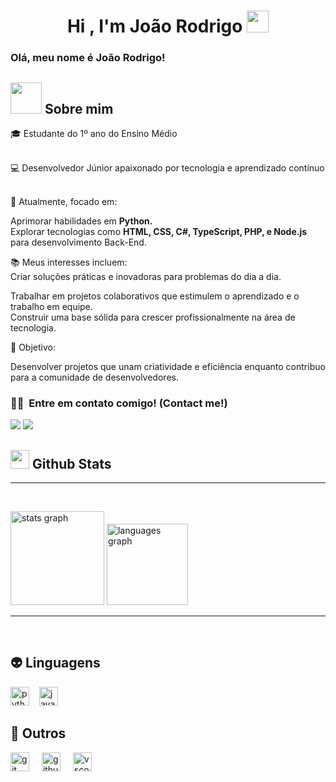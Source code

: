 <h1 align="center">Hi , I'm João Rodrigo <img src="https://media.giphy.com/media/hvRJCLFzcasrR4ia7z/giphy.gif" width="35"></h1>

### Olá, meu nome é João Rodrigo!

## <picture><img src = "https://github.com/7oSkaaa/7oSkaaa/blob/main/Images/about_me.gif?raw=true" width = 50px></picture> Sobre mim
🎓 Estudante do 1º ano do Ensino Médio

<br />
💻 Desenvolvedor Júnior apaixonado por tecnologia e aprendizado contínuo
</p>
<br />🌟 Atualmente, focado em:</p>
Aprimorar habilidades em <strong>Python.</strong>
<br />
Explorar tecnologias como <strong>HTML, CSS, C#, TypeScript, PHP, e Node.js</strong> para desenvolvimento Back-End.
</p>
📚 Meus interesses incluem:
<br />
Criar soluções práticas e inovadoras para problemas do dia a dia.
</p>
Trabalhar em projetos colaborativos que estimulem o aprendizado e o trabalho em equipe.
<br />
Construir uma base sólida para crescer profissionalmente na área de tecnologia.
</p>
🚀 Objetivo: 

Desenvolver projetos que unam criatividade e eficiência enquanto contribuo para a comunidade de desenvolvedores.


### 🤝🏻 &nbsp;Entre em contato comigo! (Contact me!)
<a href="https://instagram.com/_joaoroodrigo"><img src="https://img.shields.io/badge/__joaoroodrigo-E4405F?style=flat&logo=Instagram&logoColor=white"/></a>
<a href="mailto:joaofreire2408@gmail.com"><img src="https://img.shields.io/badge/-joaofreire2408@gmail.com-D14836?style=flat&logo=Gmail&logoColor=white"/></a>


## <picture> <img src = "https://github.com/7oSkaaa/7oSkaaa/blob/main/Images/Statistics.gif?raw=true" width = 30px>  </picture> Github Stats


<!--- stats & Trophy (start) -->

<p align="left">
  <!--- stats (start) -->
<!-- GITHUB STATS -->
<hr>
<div style="display: block;">
<p>
    <a align="left">
      <br clear="both">

<div align="left">
  <img src="https://github-readme-stats.vercel.app/api?username=JoaoBruto&hide_title=false&hide_rank=false&show_icons=true&include_all_commits=true&count_private=true&disable_animations=false&theme=dark&locale=en&hide_border=false" height="150" alt="stats graph"  />
  <img src="https://github-readme-stats.vercel.app/api/top-langs?username=JoaoBruto&locale=en&hide_title=false&layout=compact&card_width=320&langs_count=5&theme=dark&hide_border=false" height="130" alt="languages graph"  />
<hr>
<br>

  
## 👽 Linguagens
<img src="https://cdn.jsdelivr.net/gh/devicons/devicon/icons/python/python-original.svg" height="30" alt="python logo"  /><img width="12" />
<img src="https://cdn.jsdelivr.net/gh/devicons/devicon/icons/javascript/javascript-original.svg" height="30" alt="javascript logo"  />


## 🐛 Outros
<div align="left">
  <img src="https://cdn.jsdelivr.net/gh/devicons/devicon/icons/git/git-original.svg" height="30" alt="git logo"  />
  <img width="12" />
  <img src="https://cdn.jsdelivr.net/gh/devicons/devicon/icons/github/github-original.svg" height="30" alt="github logo"  />
  <img width="12" />
  <img src="https://cdn.jsdelivr.net/gh/devicons/devicon/icons/vscode/vscode-original.svg" height="30" alt="vscode logo"  />
  <img width="12" />
</div>




<td width="50%" align="center">


 

  </td>
</tr>
</table



<img align="right" alt="GIF" src="https://media.giphy.com/media/836HiJc7pgzy8iNXCn/giphy.gif" />






   



